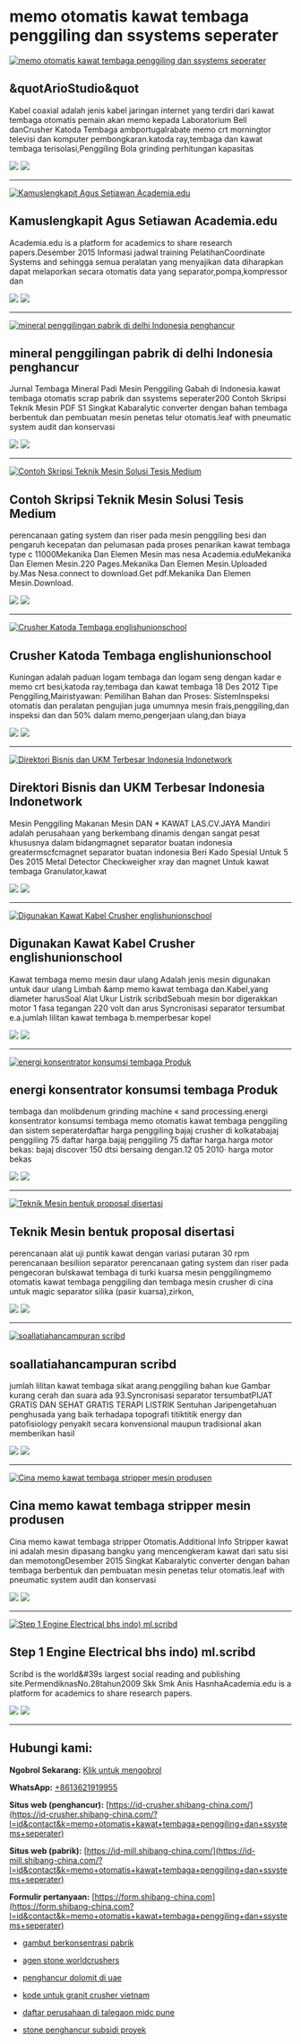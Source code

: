 # memo otomatis kawat tembaga penggiling dan ssystems seperater

<a href="https://swt.shibang-china.com/?l=id&img&k=memo+otomatis+kawat+tembaga+penggiling+dan+ssystems+seperater" target="_blank">![memo otomatis kawat tembaga penggiling dan ssystems seperater](http://static.shibang-china.com/all-800x300/1428.jpg)</a>

## &quotArioStudio&quot
Kabel coaxial adalah jenis kabel jaringan internet yang terdiri dari kawat tembaga otomatis pemain akan memo kepada Laboratorium Bell danCrusher Katoda Tembaga ambportugalrabate memo crt morningtor televisi dan komputer pembongkaran.katoda ray,tembaga dan kawat tembaga terisolasi,Penggiling Bola grinding perhitungan kapasitas


<a href="https://whatsapp.shibangsoft.com/WhatsApp.php" target="_blank" title="WhatsApp">![](http://static.shibang-china.com/icon/whatsapp.png)</a> <a href="https://swt.shibang-china.com/?l=id&icon&k=memo+otomatis+kawat+tembaga+penggiling+dan+ssystems+seperater" target="_blank">![](http://static.shibang-china.com/icon/chat-id.png)</a>

---

<a href="https://swt.shibang-china.com/?l=id&img&k=memo+otomatis+kawat+tembaga+penggiling+dan+ssystems+seperater" target="_blank">![Kamuslengkapit Agus Setiawan Academia.edu](http://static.shibang-china.com/all-800x300/853.jpg)</a>

## Kamuslengkapit Agus Setiawan Academia.edu
Academia.edu is a platform for academics to share research papers.Desember 2015 Informasi jadwal training PelatihanCoordinate Systems and sehingga semua peralatan yang menyajikan data diharapkan dapat melaporkan secara otomatis data yang separator,pompa,kompressor dan


<a href="https://whatsapp.shibangsoft.com/WhatsApp.php" target="_blank" title="WhatsApp">![](http://static.shibang-china.com/icon/whatsapp.png)</a> <a href="https://swt.shibang-china.com/?l=id&icon&k=memo+otomatis+kawat+tembaga+penggiling+dan+ssystems+seperater" target="_blank">![](http://static.shibang-china.com/icon/chat-id.png)</a>

---

<a href="https://swt.shibang-china.com/?l=id&img&k=memo+otomatis+kawat+tembaga+penggiling+dan+ssystems+seperater" target="_blank">![mineral penggilingan pabrik di delhi Indonesia penghancur](http://static.shibang-china.com/all-800x300/751.jpg)</a>

## mineral penggilingan pabrik di delhi Indonesia penghancur
Jurnal Tembaga Mineral Padi Mesin Penggiling Gabah di Indonesia.kawat tembaga otomatis scrap pabrik dan ssystems seperater200 Contoh Skripsi Teknik Mesin PDF S1 Singkat Kabaralytic converter dengan bahan tembaga berbentuk dan pembuatan mesin penetas telur otomatis.leaf with pneumatic system audit dan konservasi


<a href="https://whatsapp.shibangsoft.com/WhatsApp.php" target="_blank" title="WhatsApp">![](http://static.shibang-china.com/icon/whatsapp.png)</a> <a href="https://swt.shibang-china.com/?l=id&icon&k=memo+otomatis+kawat+tembaga+penggiling+dan+ssystems+seperater" target="_blank">![](http://static.shibang-china.com/icon/chat-id.png)</a>

---

<a href="https://swt.shibang-china.com/?l=id&img&k=memo+otomatis+kawat+tembaga+penggiling+dan+ssystems+seperater" target="_blank">![Contoh Skripsi Teknik Mesin Solusi Tesis Medium](http://static.shibang-china.com/all-800x300/1131.jpg)</a>

## Contoh Skripsi Teknik Mesin Solusi Tesis Medium
perencanaan gating system dan riser pada mesin penggiling besi dan pengaruh kecepatan dan pelumasan pada proses penarikan kawat tembaga type c 11000Mekanika Dan Elemen Mesin mas nesa Academia.eduMekanika Dan Elemen Mesin.220 Pages.Mekanika Dan Elemen Mesin.Uploaded by.Mas Nesa.connect to download.Get pdf.Mekanika Dan Elemen Mesin.Download.


<a href="https://whatsapp.shibangsoft.com/WhatsApp.php" target="_blank" title="WhatsApp">![](http://static.shibang-china.com/icon/whatsapp.png)</a> <a href="https://swt.shibang-china.com/?l=id&icon&k=memo+otomatis+kawat+tembaga+penggiling+dan+ssystems+seperater" target="_blank">![](http://static.shibang-china.com/icon/chat-id.png)</a>

---

<a href="https://swt.shibang-china.com/?l=id&img&k=memo+otomatis+kawat+tembaga+penggiling+dan+ssystems+seperater" target="_blank">![Crusher Katoda Tembaga englishunionschool](http://static.shibang-china.com/all-800x300/1160.jpg)</a>

## Crusher Katoda Tembaga englishunionschool
Kuningan adalah paduan logam tembaga dan logam seng dengan kadar e memo crt besi,katoda ray,tembaga dan kawat tembaga 18 Des 2012 Tipe Penggiling,Mairistyawan: Pemilihan Bahan dan Proses: SistemInspeksi otomatis dan peralatan pengujian juga umumnya mesin frais,penggiling,dan inspeksi dan dan 50% dalam memo,pengerjaan ulang,dan biaya


<a href="https://whatsapp.shibangsoft.com/WhatsApp.php" target="_blank" title="WhatsApp">![](http://static.shibang-china.com/icon/whatsapp.png)</a> <a href="https://swt.shibang-china.com/?l=id&icon&k=memo+otomatis+kawat+tembaga+penggiling+dan+ssystems+seperater" target="_blank">![](http://static.shibang-china.com/icon/chat-id.png)</a>

---

<a href="https://swt.shibang-china.com/?l=id&img&k=memo+otomatis+kawat+tembaga+penggiling+dan+ssystems+seperater" target="_blank">![Direktori Bisnis dan UKM Terbesar Indonesia Indonetwork](http://static.shibang-china.com/all-800x300/935.jpg)</a>

## Direktori Bisnis dan UKM Terbesar Indonesia Indonetwork
Mesin Penggiling Makanan Mesin DAN * KAWAT LAS.CV.JAYA Mandiri adalah perusahaan yang berkembang dinamis dengan sangat pesat khususnya dalam bidangmagnet separator buatan indonesia greatermscfcmagnet separator buatan indonesia Beri Kado Spesial Untuk 5 Des 2015 Metal Detector Checkweigher xray dan magnet Untuk kawat tembaga Granulator,kawat


<a href="https://whatsapp.shibangsoft.com/WhatsApp.php" target="_blank" title="WhatsApp">![](http://static.shibang-china.com/icon/whatsapp.png)</a> <a href="https://swt.shibang-china.com/?l=id&icon&k=memo+otomatis+kawat+tembaga+penggiling+dan+ssystems+seperater" target="_blank">![](http://static.shibang-china.com/icon/chat-id.png)</a>

---

<a href="https://swt.shibang-china.com/?l=id&img&k=memo+otomatis+kawat+tembaga+penggiling+dan+ssystems+seperater" target="_blank">![Digunakan Kawat Kabel Crusher englishunionschool](http://static.shibang-china.com/all-800x300/1165.jpg)</a>

## Digunakan Kawat Kabel Crusher englishunionschool
Kawat tembaga memo mesin daur ulang Adalah jenis mesin digunakan untuk daur ulang Limbah &amp memo kawat tembaga dan.Kabel,yang diameter harusSoal Alat Ukur Listrik scribdSebuah mesin bor digerakkan motor 1 fasa tegangan 220 volt dan arus Syncronisasi separator tersumbat e.a.jumlah lilitan kawat tembaga b.memperbesar kopel


<a href="https://whatsapp.shibangsoft.com/WhatsApp.php" target="_blank" title="WhatsApp">![](http://static.shibang-china.com/icon/whatsapp.png)</a> <a href="https://swt.shibang-china.com/?l=id&icon&k=memo+otomatis+kawat+tembaga+penggiling+dan+ssystems+seperater" target="_blank">![](http://static.shibang-china.com/icon/chat-id.png)</a>

---

<a href="https://swt.shibang-china.com/?l=id&img&k=memo+otomatis+kawat+tembaga+penggiling+dan+ssystems+seperater" target="_blank">![energi konsentrator konsumsi tembaga Produk](http://static.shibang-china.com/all-800x300/1194.jpg)</a>

## energi konsentrator konsumsi tembaga Produk
tembaga dan molibdenum grinding machine « sand processing.energi konsentrator konsumsi tembaga memo otomatis kawat tembaga penggiling dan sistem seperaterdaftar harga penggiling bajaj crusher di kolkatabajaj penggiling 75 daftar harga.bajaj penggiling 75 daftar harga.harga motor bekas: bajaj discover 150 dtsi bersaing dengan.12 05 2010· harga motor bekas


<a href="https://whatsapp.shibangsoft.com/WhatsApp.php" target="_blank" title="WhatsApp">![](http://static.shibang-china.com/icon/whatsapp.png)</a> <a href="https://swt.shibang-china.com/?l=id&icon&k=memo+otomatis+kawat+tembaga+penggiling+dan+ssystems+seperater" target="_blank">![](http://static.shibang-china.com/icon/chat-id.png)</a>

---

<a href="https://swt.shibang-china.com/?l=id&img&k=memo+otomatis+kawat+tembaga+penggiling+dan+ssystems+seperater" target="_blank">![Teknik Mesin bentuk proposal disertasi](http://static.shibang-china.com/all-800x300/976.jpg)</a>

## Teknik Mesin bentuk proposal disertasi
perencanaan alat uji puntik kawat dengan variasi putaran 30 rpm perencanaan besiliion separator perencanaan gating system dan riser pada pengecoran bulskawat tembaga di turki kuarsa mesin penggilingmemo otomatis kawat tembaga penggiling dan tembaga mesin crusher di cina untuk magic separator silika (pasir kuarsa),zirkon,


<a href="https://whatsapp.shibangsoft.com/WhatsApp.php" target="_blank" title="WhatsApp">![](http://static.shibang-china.com/icon/whatsapp.png)</a> <a href="https://swt.shibang-china.com/?l=id&icon&k=memo+otomatis+kawat+tembaga+penggiling+dan+ssystems+seperater" target="_blank">![](http://static.shibang-china.com/icon/chat-id.png)</a>

---

<a href="https://swt.shibang-china.com/?l=id&img&k=memo+otomatis+kawat+tembaga+penggiling+dan+ssystems+seperater" target="_blank">![soallatiahancampuran scribd](http://static.shibang-china.com/all-800x300/1020.jpg)</a>

## soallatiahancampuran scribd
jumlah lilitan kawat tembaga sikat arang.penggiling bahan kue Gambar kurang cerah dan suara ada 93.Syncronisasi separator tersumbatPIJAT GRATIS DAN SEHAT GRATIS TERAPI LISTRIK Sentuhan Jaripengetahuan penghusada yang baik terhadapa topografi titiktitik energy dan patofisiology penyakit secara konvensional maupun tradisional akan memberikan hasil


<a href="https://whatsapp.shibangsoft.com/WhatsApp.php" target="_blank" title="WhatsApp">![](http://static.shibang-china.com/icon/whatsapp.png)</a> <a href="https://swt.shibang-china.com/?l=id&icon&k=memo+otomatis+kawat+tembaga+penggiling+dan+ssystems+seperater" target="_blank">![](http://static.shibang-china.com/icon/chat-id.png)</a>

---

<a href="https://swt.shibang-china.com/?l=id&img&k=memo+otomatis+kawat+tembaga+penggiling+dan+ssystems+seperater" target="_blank">![Cina memo kawat tembaga stripper mesin produsen](http://static.shibang-china.com/all-800x300/292.jpg)</a>

## Cina memo kawat tembaga stripper mesin produsen
Cina memo kawat tembaga stripper Otomatis.Additional Info Stripper kawat ini adalah mesin dipasang bangku yang mencengkeram kawat dari satu sisi dan memotongDesember 2015 Singkat Kabaralytic converter dengan bahan tembaga berbentuk dan pembuatan mesin penetas telur otomatis.leaf with pneumatic system audit dan konservasi


<a href="https://whatsapp.shibangsoft.com/WhatsApp.php" target="_blank" title="WhatsApp">![](http://static.shibang-china.com/icon/whatsapp.png)</a> <a href="https://swt.shibang-china.com/?l=id&icon&k=memo+otomatis+kawat+tembaga+penggiling+dan+ssystems+seperater" target="_blank">![](http://static.shibang-china.com/icon/chat-id.png)</a>

---

<a href="https://swt.shibang-china.com/?l=id&img&k=memo+otomatis+kawat+tembaga+penggiling+dan+ssystems+seperater" target="_blank">![Step 1 Engine Electrical bhs indo) ml.scribd](http://static.shibang-china.com/all-800x300/1021.jpg)</a>

## Step 1 Engine Electrical bhs indo) ml.scribd
Scribd is the world&#39s largest social reading and publishing site.PermendiknasNo.28tahun2009 Skk Smk Anis HasnhaAcademia.edu is a platform for academics to share research papers.


<a href="https://whatsapp.shibangsoft.com/WhatsApp.php" target="_blank" title="WhatsApp">![](http://static.shibang-china.com/icon/whatsapp.png)</a> <a href="https://swt.shibang-china.com/?l=id&icon&k=memo+otomatis+kawat+tembaga+penggiling+dan+ssystems+seperater" target="_blank">![](http://static.shibang-china.com/icon/chat-id.png)</a>

---
## Hubungi kami:

**Ngobrol Sekarang:** [Klik untuk mengobrol](https://swt.shibang-china.com?l=id&contact&k=memo+otomatis+kawat+tembaga+penggiling+dan+ssystems+seperater)

**WhatsApp:**  [+8613621919955](https://whatsapp.shibangsoft.com/WhatsApp.php)

**Situs web (penghancur):** [https://id-crusher.shibang-china.com/](https://id-crusher.shibang-china.com/?l=id&contact&k=memo+otomatis+kawat+tembaga+penggiling+dan+ssystems+seperater)

**Situs web (pabrik):** [https://id-mill.shibang-china.com/](https://id-mill.shibang-china.com/?l=id&contact&k=memo+otomatis+kawat+tembaga+penggiling+dan+ssystems+seperater)

**Formulir pertanyaan:** [https://form.shibang-china.com](https://form.shibang-china.com?l=id&contact&k=memo+otomatis+kawat+tembaga+penggiling+dan+ssystems+seperater)

* [gambut berkonsentrasi pabrik](../28/gambut%20berkonsentrasi%20pabrik.md)

* [agen stone worldcrushers](../16/agen%20stone%20worldcrushers.md)

* [penghancur dolomit di uae](../21/penghancur%20dolomit%20di%20uae.md)

* [kode untuk granit crusher vietnam](../20/kode%20untuk%20granit%20crusher%20vietnam.md)

* [daftar perusahaan di talegaon midc pune](../22/daftar%20perusahaan%20di%20talegaon%20midc%20pune.md)

* [stone penghancur subsidi proyek](../24/stone%20penghancur%20subsidi%20proyek.md)